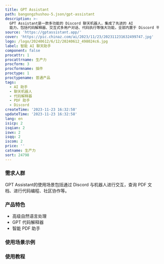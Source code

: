 ```yaml
---
title: GPT Assistant
path: bangongzhushou-5.json/gpt-assistant
description: >-
  GPT Assistant是一款多功能的 Discord 聊天机器人，集成了先进的 AI
  能力，包括代码解释器、交互式多用户对话、代码执行等强大功能，全部内置于 Discord 平台。
source: 'https://gptassistant.app/'
cover: 'https://pic.chinaz.com/ai/2023/11/23/202311231632499747.jpg'
logo: /logo/20240612/6/12/20240612_498024c6.jpg
label: 智能 AI 聊天助手
component: false
procattr: 1
procattrname: 生产力
procform: 3
procformname: 插件
proctype: 1
proctypename: 普通产品
tags:
  - AI 助手
  - 聊天机器人
  - 代码解释器
  - PDF 助手
  - Discord
createTime: '2023-11-23 16:32:58'
updateTime: '2023-11-23 16:32:58'
lang: en
isicp: 2
isqian: 2
iswx: 2
isqq: 2
iscom: 2
price: ''
catname: 生产力
sort: 24798
---
```




### 需求人群
GPT Assistant的使用场景包括通过 Discord 与机器人进行交互，查询 PDF 文档、进行代码编程、社区协作等。

### 产品特色
- 高级自然语言处理
- GPT 代码解释器
- 智能 PDF 助手

### 使用场景示例


### 使用教程


  
